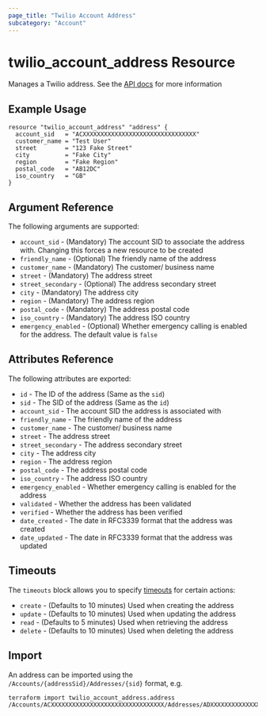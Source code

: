 ```yaml
---
page_title: "Twilio Account Address"
subcategory: "Account"
---
```


# twilio_account_address Resource

Manages a Twilio address. See the [API docs](https://www.twilio.com/docs/usage/api/address) for more information

## Example Usage

```hcl
resource "twilio_account_address" "address" {
  account_sid   = "ACXXXXXXXXXXXXXXXXXXXXXXXXXXXXXXXX"
  customer_name = "Test User"
  street        = "123 Fake Street"
  city          = "Fake City"
  region        = "Fake Region"
  postal_code   = "AB12DC"
  iso_country   = "GB"
}
```

## Argument Reference

The following arguments are supported:

- `account_sid` - (Mandatory) The account SID to associate the address with. Changing this forces a new resource to be created
- `friendly_name` - (Optional) The friendly name of the address
- `customer_name` - (Mandatory) The customer/ business name
- `street` - (Mandatory) The address street
- `street_secondary` - (Optional) The address secondary street
- `city` - (Mandatory) The address city
- `region` - (Mandatory) The address region
- `postal_code` - (Mandatory) The address postal code
- `iso_country` - (Mandatory) The address ISO country
- `emergency_enabled` - (Optional) Whether emergency calling is enabled for the address. The default value is `false`

## Attributes Reference

The following attributes are exported:

- `id` - The ID of the address (Same as the `sid`)
- `sid` - The SID of the address (Same as the `id`)
- `account_sid` - The account SID the address is associated with
- `friendly_name` - The friendly name of the address
- `customer_name` - The customer/ business name
- `street` - The address street
- `street_secondary` - The address secondary street
- `city` - The address city
- `region` - The address region
- `postal_code` - The address postal code
- `iso_country` - The address ISO country
- `emergency_enabled` - Whether emergency calling is enabled for the address
- `validated` - Whether the address has been validated
- `verified` - Whether the address has been verified
- `date_created` - The date in RFC3339 format that the address was created
- `date_updated` - The date in RFC3339 format that the address was updated

## Timeouts

The `timeouts` block allows you to specify [timeouts](https://www.terraform.io/docs/configuration/resources.html#timeouts) for certain actions:

- `create` - (Defaults to 10 minutes) Used when creating the address
- `update` - (Defaults to 10 minutes) Used when updating the address
- `read` - (Defaults to 5 minutes) Used when retrieving the address
- `delete` - (Defaults to 10 minutes) Used when deleting the address

## Import

An address can be imported using the `/Accounts/{addressSid}/Addresses/{sid}` format, e.g.

```shell
terraform import twilio_account_address.address /Accounts/ACXXXXXXXXXXXXXXXXXXXXXXXXXXXXXXXX/Addresses/ADXXXXXXXXXXXXXXXXXXXXXXXXXXXXXXXX
```
